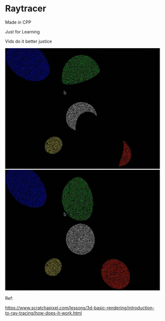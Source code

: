 # Raytracer

Made in CPP

Just for Learning

Vids do it better justice

![Raytracer w shadow 1](image.png)
![Raytracer w shadow 2](image-1.png)

Ref:

https://www.scratchapixel.com/lessons/3d-basic-rendering/introduction-to-ray-tracing/how-does-it-work.html
